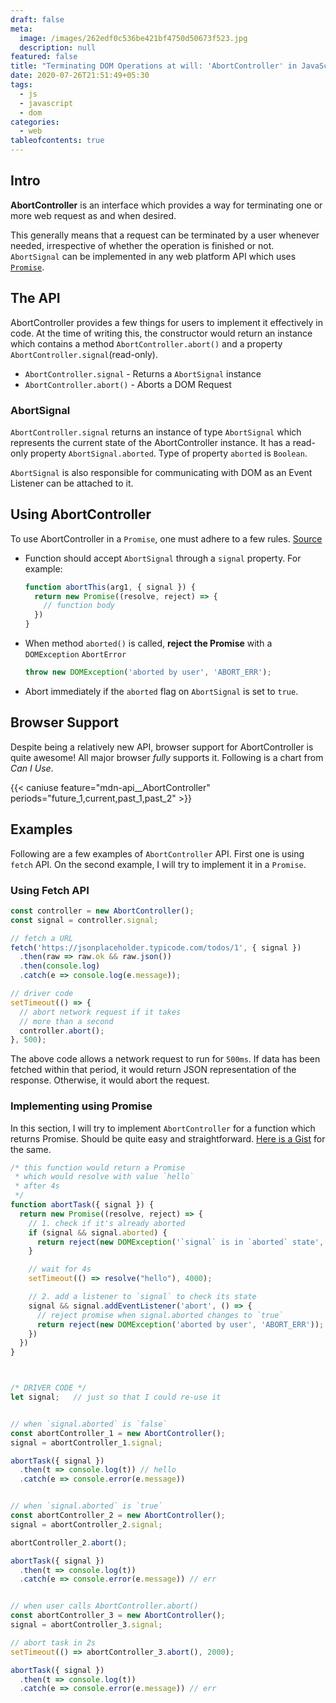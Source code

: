```yaml
---
draft: false
meta:
  image: /images/262edf0c536be421bf4750d50673f523.jpg
  description: null
featured: false
title: "Terminating DOM Operations at will: 'AbortController' in JavaScript"
date: 2020-07-26T21:51:49+05:30
tags:
  - js
  - javascript
  - dom
categories:
  - web
tableofcontents: true
---
```


## Intro

**AbortController** is an interface which provides a way for terminating one or
more web request as and when desired.

This generally means that a request can be terminated by a user whenever needed,
irrespective of whether the operation is finished or not.
`AbortSignal` can be implemented in any web platform API which uses
[`Promise`](https://developer.mozilla.org/en-US/docs/Web/JavaScript/Reference/Global_Objects/Promise).

## The API

AbortController provides a few things for users to implement it effectively in
code. At the time of writing this, the constructor would return an instance which
contains a method `AbortController.abort()` and a property 
`AbortController.signal`(read-only).

- `AbortController.signal` - Returns a `AbortSignal` instance
- `AbortController.abort()` - Aborts a DOM Request

### AbortSignal

`AbortController.signal` returns an instance of type `AbortSignal` which 
represents the current state of the AbortController instance.
It has a read-only property `AbortSignal.aborted`. Type of property `aborted`
is `Boolean`.

`AbortSignal` is also responsible for communicating with DOM as an Event Listener
can be attached to it.

## Using AbortController

To use AbortController in a `Promise`, one must adhere to a few rules.
[Source](https://dom.spec.whatwg.org/#abortcontroller-api-integration)

- Function should accept `AbortSignal` through a `signal` property. For example:
  ```javascript
  function abortThis(arg1, { signal }) {
    return new Promise((resolve, reject) => {
      // function body
    })
  }
  ```
- When method `aborted()` is called, **reject the Promise** with a
`DOMException` `AbortError`
  ``` javascript
  throw new DOMException('aborted by user', 'ABORT_ERR');
  ```
-  Abort immediately if the `aborted` flag on `AbortSignal` is set to `true`.


## Browser Support

Despite being a relatively new API, browser support for AbortController is
quite awesome! All major browser _fully_ supports it. Following is a chart
from _Can I Use_.

<!--Embed for the feature from Can I Use-->
{{< caniuse feature="mdn-api__AbortController" periods="future_1,current,past_1,past_2" >}}

## Examples 

Following are a few examples of `AbortController` API. First one is using `fetch`
API. On the second example, I will try to implement it in a `Promise`.

### Using Fetch API

```javascript
const controller = new AbortController();
const signal = controller.signal;

// fetch a URL
fetch('https://jsonplaceholder.typicode.com/todos/1', { signal })
  .then(raw => raw.ok && raw.json())
  .then(console.log)
  .catch(e => console.log(e.message));

// driver code
setTimeout(() => {
  // abort network request if it takes
  // more than a second
  controller.abort();
}, 500);
```

The above code allows a network request to run for `500ms`. If data has been
fetched within that period, it would return JSON representation of the response.
Otherwise, it would abort the request.

### Implementing using Promise

In this section, I will try to implement `AbortController` for a function which
returns Promise. Should be quite easy and straightforward. [Here is a Gist](https://gist.github.com/abdus/90ec5cab55f55e44b18835276bdc66b2) for the same.

```javascript
/* this function would return a Promise
 * which would resolve with value `hello`
 * after 4s
 */
function abortTask({ signal }) {
  return new Promise((resolve, reject) => {
    // 1. check if it's already aborted
    if (signal && signal.aborted) {
      return reject(new DOMException('`signal` is in `aborted` state', 'ABORT_ERR'));
    }

    // wait for 4s
    setTimeout(() => resolve("hello"), 4000);

    // 2. add a listener to `signal` to check its state
    signal && signal.addEventListener('abort', () => {
      // reject promise when signal.aborted changes to `true`
      return reject(new DOMException('aborted by user', 'ABORT_ERR'));
    })
  })
}



/* DRIVER CODE */
let signal;   // just so that I could re-use it


// when `signal.aborted` is `false`
const abortController_1 = new AbortController();
signal = abortController_1.signal;

abortTask({ signal })
  .then(t => console.log(t)) // hello
  .catch(e => console.error(e.message))


// when `signal.aborted` is `true`
const abortController_2 = new AbortController();
signal = abortController_2.signal;

abortController_2.abort();

abortTask({ signal })
  .then(t => console.log(t))
  .catch(e => console.error(e.message)) // err


// when user calls AbortController.abort()
const abortController_3 = new AbortController();
signal = abortController_3.signal;

// abort task in 2s
setTimeout(() => abortController_3.abort(), 2000);

abortTask({ signal })
  .then(t => console.log(t))
  .catch(e => console.error(e.message)) // err
```
